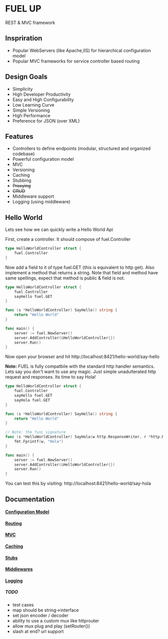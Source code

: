 # FUEL UP
REST & MVC framework

## Inspriration
- Popular WebServers (like Apache,IIS) for hierarchical configuration model
- Popular MVC frameworks for service controller based routing

## Design Goals
- Simplicity
- High Developer Productivity
- Easy and High Configurability
- Low Learning Curve
- Simple Versioning
- High Performance
- Preference for JSON (over XML)

## Features
- Controllers to define endpoints (modular, structured and organized codebase)
- Powerful configuration model
- MVC
- Versioning
- Caching
- Stubbing
- ~~Proxying~~
- ~~CRUD~~
- Middleware support
- Logging (using middleware)

## Hello World

Lets see how we can quickly write a Hello World Api

First, create a controller. It should compose of fuel.Controller

```go
type HelloWorldController struct {
	fuel.Controller
}
```

Now add a field to it of type fuel.GET (this is equivalent to http get). Also implement a method that returns a string. Note that field and method have same spellings, expect that method is public & field is not.

```go
type HelloWorldController struct {
	fuel.Controller
	sayHello fuel.GET
}

func (s *HelloWorldController) SayHello() string {
	return "Hello World"
}

func main() {
	server := fuel.NewServer()
	server.AddController(&HelloWorldController{})
	server.Run()
}
```
Now open your browser and hit http://localhost:8421/hello-world/say-hello

**Note:** FUEL is fully compatbile with the standard http handler semantics. Lets say you don't want to use any magic. Just simple unadulterated http request and responses. Its time to say Hola!

```go
type HelloWorldController struct {
	fuel.Controller
	sayHello fuel.GET
	sayHola fuel.GET
}

func (s *HelloWorldController) SayHello() string {
	return "Hello World"
}

// Note: the func signature
func (s *HelloWorldController) SayHola(w http.ResponseWriter, r *http.Request) {
	fmt.Fprintf(w, "Hola")
}

func main() {
	server := fuel.NewServer()
	server.AddController(&HelloWorldController{})
	server.Run()
}
```
You can test this by visiting: http://localhost:8421/hello-world/say-hola

## Documentation

#### [Configuration Model](./docs/configuration.md)
#### [Routing](./docs/routing.md)
#### [MVC](./docs/mvc.md)
#### [Caching](./docs/caching.md)
#### [Stubs](./docs/stub.md)
#### [Middlewares](./docs/middleware.md)
#### [Logging](./docs/logging.md)



##### TODO
- test cases
- map should be string->interface
- set json encoder / decoder
- ability to use a custom mux like httprouter
- allow mux plug and play (setRouter())
- slash at end? url support

